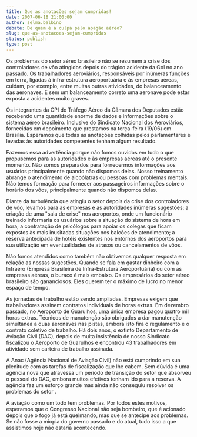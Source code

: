 ```yaml
---
title: Que as anotações sejam cumpridas!
date: 2007-06-18 21:00:00
author: selma.balbino
debate: De quem é a culpa pelo apagão aéreo?
slug: que-as-anotacoes-sejam-cumpridas
status: publish 
type: post
---
```


  
Os problemas do setor aéreo brasileiro não se resumem à crise dos controladores de vôo atingidos depois do trágico acidente da Gol no ano passado. Os trabalhadores aeroviários, responsáveis por inúmeras funções em terra, ligadas à infra-estrutura aeroportuária e às empresas aéreas, cuidam, por exemplo, entre muitas outras atividades, do balanceamento das aeronaves. E sem um balanceamento correto uma aeronave pode estar exposta a acidentes muito graves.  
  
Os integrantes da CPI do Tráfego Aéreo da Câmara dos Deputados estão recebendo uma quantidade enorme de dados e informações sobre o sistema aéreo brasileiro. Inclusive do Sindicato Nacional dos Aeroviários, fornecidas em depoimento que prestamos na terça-feira (19/06) em Brasília. Esperamos que todas as anotações colhidas pelos parlamentares e levadas às autoridades competentes tenham algum resultado.  
  
Fazemos essa advertência porque não fomos ouvidos em tudo o que propusemos para as autoridades e às empresas aéreas até o presente momento. Não somos preparados para fornecermos informações aos usuários principalmente quando não dispomos delas. Nosso treinamento abrange o atendimento de alcoólatras ou pessoas com problemas mentais. Não temos formação para fornecer aos passageiros informações sobre o horário dos vôos, principalmente quando não dispomos delas.  
  
Diante da turbulência que atingiu o setor depois da crise dos controladores de vôo, levamos para as empresas e as autoridades inúmeras sugestões: a criação de uma "sala de crise" nos aeroportos, onde um funcionário treinado informaria os usuários sobre a situação do sistema de hora em hora; a contratação de psicólogos para apoiar os colegas que ficam expostos às mais inusitadas situações nos balcões de atendimento; a reserva antecipada de hotéis existentes nos entornos dos aeroportos para sua utilização em eventualidades de atrasos ou cancelamentos de vôos.  
  
Não fomos atendidos como também não obtivemos qualquer resposta em relação as nossas sugestões. Quando se fala em gastar dinheiro com a Infraero (Empresa Brasileira de Infra-Estrutura Aeroportuária) ou com as empresas aéreas, o buraco é mais embaixo. Os empresários do setor aéreo brasileiro são gananciosos. Eles querem ter o máximo de lucro no menor espaço de tempo.  
  
As jornadas de trabalho estão sendo ampliadas. Empresas exigem que trabalhadores assinem contratos individuais de horas extras. Em dezembro passado, no Aeroporto de Guarulhos, uma única empresa pagou quatro mil horas extras. Técnicos de manutenção são obrigados a dar manutenção simultânea a duas aeronaves nas pistas, embora isto fira o regulamento e o contrato coletivo de trabalho. Há dois anos, o extinto Departamento de Aviação Civil (DAC), depois de muita insistência de nosso Sindicato fiscalizou o Aeroporto de Guarulhos e encontrou 43 trabalhadores em atividade sem carteira de trabalho assinada.  
  
A Anac (Agência Nacional de Aviação Civil) não está cumprindo em sua plenitude com as tarefas de fiscalização que lhe cabem. Sem dúvida é uma agência nova que atravessa um período de transição do setor que absorveu o pessoal do DAC, embora muitos efetivos tenham ido para a reserva. A agência faz um esforço grande mas ainda não conseguiu resolver os problemas do setor .  
  
A aviação como um todo tem problemas. Por todos estes motivos, esperamos que o Congresso Nacional não seja bombeiro, que é acionado depois que o fogo já está queimando, mas que se antecipe aos problemas. Se não fosse a miopia do governo passado e do atual, tudo isso a que assistimos hoje não estaria acontecendo.
